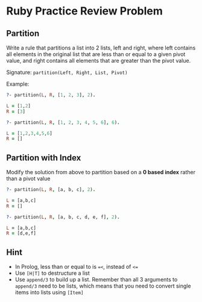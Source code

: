 # Ruby Practice Review Problem

## Partition

Write a rule that partitions a list into 2 lists, left and right, where left contains all elements in the original list that are less than or equal to a given pivot value, and right contains all elements that are greater than the pivot value.

Signature: `partition(Left, Right, List, Pivot)`

Example:

```prolog
?- partition(L, R, [1, 2, 3], 2).

L = [1,2]
R = [3]

?- partition(L, R, [1, 2, 3, 4, 5, 6], 6).

L = [1,2,3,4,5,6]
R = []
```

## Partition with Index

Modify the solution from above to partition based on a **0 based index** rather than a pivot value

```prolog
?- partition(L, R, [a, b, c], 2).

L = [a,b,c]
R = []

?- partition(L, R, [a, b, c, d, e, f], 2).

L = [a,b,c]
R = [d,e,f]
```

## Hint

* In Prolog, less than or equal to is `=<`, instead of `<=`
* Use `[H|T]` to destructure a list
* Use `append/3` to build up a list. Remember than all 3 arguments to `append/3` need to be lists, which means that you need to convert single items into lists using `[Item]`
